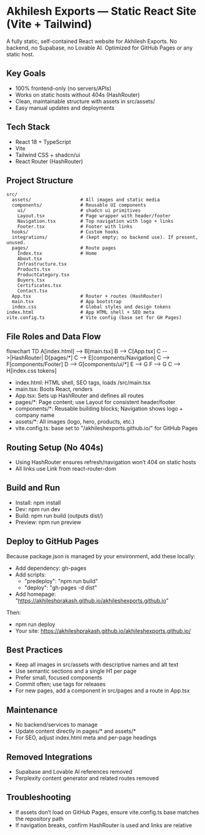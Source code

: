 # Akhilesh Exports — Static React Site (Vite + Tailwind)

A fully static, self-contained React website for Akhilesh Exports. No backend, no Supabase, no Lovable AI. Optimized for GitHub Pages or any static host.

## Key Goals
- 100% frontend-only (no servers/APIs)
- Works on static hosts without 404s (HashRouter)
- Clean, maintainable structure with assets in src/assets/
- Easy manual updates and deployments

## Tech Stack
- React 18 + TypeScript
- Vite
- Tailwind CSS + shadcn/ui
- React Router (HashRouter)

## Project Structure
```
src/
  assets/                  # All images and static media
  components/              # Reusable UI components
    ui/                    # shadcn ui primitives
    Layout.tsx             # Page wrapper with header/footer
    Navigation.tsx         # Top navigation with logo + links
    Footer.tsx             # Footer with links
  hooks/                   # Custom hooks
  integrations/            # (kept empty; no backend use). If present, unused.
  pages/                   # Route pages
    Index.tsx              # Home
    About.tsx
    Infrastructure.tsx
    Products.tsx
    ProductCategory.tsx
    Buyers.tsx
    Certificates.tsx
    Contact.tsx
  App.tsx                  # Router + routes (HashRouter)
  main.tsx                 # App bootstrap
  index.css                # Global styles and design tokens
index.html                 # App HTML shell + SEO meta
vite.config.ts             # Vite config (base set for GH Pages)
```

## File Roles and Data Flow
<lov-mermaid>
flowchart TD
  A[index.html] --> B[main.tsx]
  B --> C[App.tsx]
  C -->|HashRouter| D[pages/*]
  C --> E[components/Navigation]
  C --> F[components/Footer]
  D --> G[components/ui/*]
  E --> G
  F --> G
  C --> H[index.css tokens]
</lov-mermaid>

- index.html: HTML shell, SEO tags, loads /src/main.tsx
- main.tsx: Boots React, renders <App />
- App.tsx: Sets up HashRouter and defines all routes
- pages/*: Page content; use Layout for consistent header/footer
- components/*: Reusable building blocks; Navigation shows logo + company name
- assets/*: All images (logo, hero, products, etc.)
- vite.config.ts: base set to "/akhileshexports.github.io/" for GitHub Pages

## Routing Setup (No 404s)
- Using HashRouter ensures refresh/navigation won’t 404 on static hosts
- All links use Link from react-router-dom

## Build and Run
- Install: npm install
- Dev: npm run dev
- Build: npm run build (outputs dist/)
- Preview: npm run preview

## Deploy to GitHub Pages
Because package.json is managed by your environment, add these locally:
- Add dependency: gh-pages
- Add scripts:
  - "predeploy": "npm run build"
  - "deploy": "gh-pages -d dist"
- Add homepage: "https://akhileshprakash.github.io/akhileshexports.github.io"

Then:
- npm run deploy
- Your site: https://akhileshprakash.github.io/akhileshexports.github.io/

## Best Practices
- Keep all images in src/assets with descriptive names and alt text
- Use semantic sections and a single H1 per page
- Prefer small, focused components
- Commit often; use tags for releases
- For new pages, add a component in src/pages and a route in App.tsx

## Maintenance
- No backend/services to manage
- Update content directly in pages/* and assets/*
- For SEO, adjust index.html meta and per-page headings

## Removed Integrations
- Supabase and Lovable AI references removed
- Perplexity content generator and related routes removed

## Troubleshooting
- If assets don’t load on GitHub Pages, ensure vite.config.ts base matches the repository path
- If navigation breaks, confirm HashRouter is used and links are relative
